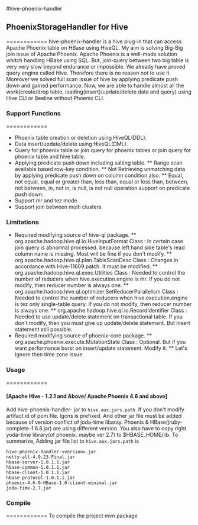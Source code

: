 #hive-phoenix-handler
## PhoenixStorageHandler for Hive 
============
hive-phoenix-handler is a hive plug-in that can access Apache Phoenix table on HBase using HiveQL.
My aim is solving Big-Big join issue of Apache Phoenix.
Apache Phoenix is a well-made solution whitch handling HBase using SQL. But, join-query between two big table is very very slow beyond endurance or impossible.
We already have proved query engine called Hive. Therefore there is no reason not to use it.
Moreover we solved full scan issue of hive by applying predicate push down and gained performance. 
Now, we are able to handle almost all the work(create/drop table, loading(insert)/update/delete data and query) using Hive CLI or Beeline without Phoenix CLI.

### Support Functions
============
* Phoenix table creation or deletion using HiveQL(DDL). 
* Data insert/update/delete using HiveQL(DML).
* Query for phoenix table or join query for phoenix tables or join query for phoenix table and hive table. 
* Applying predicate push down including salting table.
** Range scan available based row-key condition.
** Not Retrieving unmatching data by applying predicate push down on column condition also.
** Equal, not equal, equal or greater than, less than, equal or less than, between, not between, in, not in, is null, is not null operation support on predicate push down.
* Support mr and tez mode
* Support join between multi clusters

### Limitations
* Required modifying source of hive-ql package.
** org.apache.hadoop.hive.ql.io.HiveInputFormat Class : 
	In certain case join query is abnormal processed. because left hand side table's read column name is missing.
	Most will be fine if you don't modify.
** org.apache.hadoop.hive.ql.plan.TableScanDesc Class : 
	Changes in accordance with Hive-11609 patch.
	It must be modified.
** org.apache.hadoop.hive.ql.exec.Utilities Class : 
	Needed to control the number of reducers when hive.execution.engine is mr.
	If you do not modify, then reducer number is always one.
** org.apache.hadoop.hive.ql.optimizer.SetReducerParallelism Class : 
	Needed to control the number of reducers when hive.execution.engine is tez only single-table query.
	If you do not modify, then reducer number is always one.
** org.apache.hadoop.hive.ql.io.RecordIdentifier Class : 
	Needed to use update/delete statement on transactional table.
	If you don't modify, then you must give up update/delete statement. But insert statement still possible.
* Required modifying source of phoenix-core package.
** org.apache.phoenix.execute.MutationState Class : 
	Optional. But if you want performance burst on insert/update statement. Modify it.
** Let's ignore then time zone issue.

### Usage
============

#### [Apache Hive - 1.2.1 and Above/ Apache Phoenix 4.6 and above]

Add hive-phoenix-handler-<version>.jar to `hive.aux.jars.path`. If you don't modify artifact id of pom file. lgcns is prefixed.
And other jar file must be added because of version conflict of joda-time libaray. Phoenix & HBase(jruby-complete-1.6.8.jar) are using different version.
You also have to copy right yoda-time library(of phoenix. maybe ver 2.7) to $HBASE_HOME/lib.
To summarize, Adding jar file list to `hive.aux.jars.path` is
```
hive-phoenix-handler-<version>.jar
netty-all-4.0.23.Final.jar
hbase-server-1.0.1.1.jar
hbase-common-1.0.1.1.jar
hbase-client-1.0.1.1.jar
hbase-protocol-1.0.1.1.jar
phoenix-4.6.0-HBase-1.0-client-minimal.jar
joda-time-2.7.jar
```

### Compile
============
To compile the project 
mvn package

